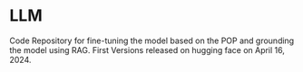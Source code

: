 # LLM
Code Repository for fine-tuning the model based on the POP and grounding the model using RAG.
First Versions released on hugging face on April 16, 2024.
